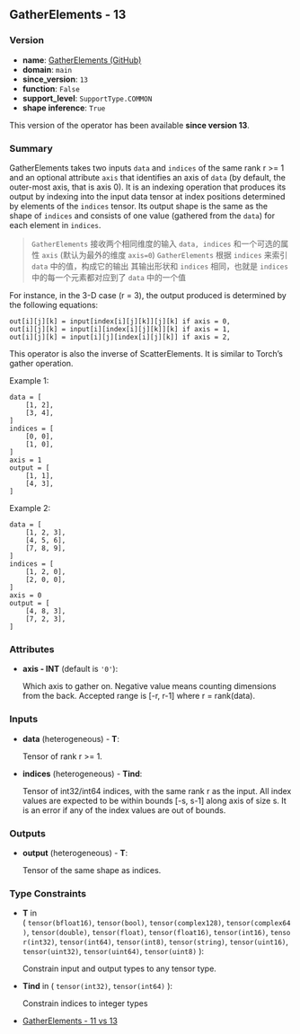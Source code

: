 ## GatherElements - 13
### Version
- **name**: [GatherElements (GitHub)](https://github.com/onnx/onnx/blob/main/docs/Operators.md#GatherElements)
- **domain**: `main`
- **since_version**: `13`
- **function**: `False`
- **support_level**: `SupportType.COMMON`
- **shape inference**: `True`

This version of the operator has been available **since version 13**.

### Summary
GatherElements takes two inputs `data` and `indices` of the same rank r >= 1 and an optional attribute `axis` that identifies an axis of `data` (by default, the outer-most axis, that is axis 0). It is an indexing operation that produces its output by indexing into the input data tensor at index positions determined by elements of the `indices` tensor. Its output shape is the same as the shape of `indices` and consists of one value (gathered from the `data`) for each element in `indices`.
>  `GatherElements` 接收两个相同维度的输入 `data, indices` 和一个可选的属性 `axis` (默认为最外的维度 `axis=0`)
>  `GatherElements` 根据 `indices` 来索引 `data` 中的值，构成它的输出
>  其输出形状和 `indices` 相同，也就是 `indices` 中的每一个元素都对应到了 `data` 中的一个值

For instance, in the 3-D case (r = 3), the output produced is determined by the following equations:

```
out[i][j][k] = input[index[i][j][k]][j][k] if axis = 0,
out[i][j][k] = input[i][index[i][j][k]][k] if axis = 1,
out[i][j][k] = input[i][j][index[i][j][k]] if axis = 2,
```

This operator is also the inverse of ScatterElements. It is similar to Torch’s gather operation.

Example 1:

```
data = [
    [1, 2],
    [3, 4],
]
indices = [
    [0, 0],
    [1, 0],
]
axis = 1
output = [
    [1, 1],
    [4, 3],
]
```

Example 2:

```
data = [
    [1, 2, 3],
    [4, 5, 6],
    [7, 8, 9],
]
indices = [
    [1, 2, 0],
    [2, 0, 0],
]
axis = 0
output = [
    [4, 8, 3],
    [7, 2, 3],
]
```

### Attributes
- **axis - INT** (default is `'0'`):
    
    Which axis to gather on. Negative value means counting dimensions from the back. Accepted range is [-r, r-1] where r = rank(data).
    

### Inputs
- **data** (heterogeneous) - **T**:
    
    Tensor of rank r >= 1.
    
- **indices** (heterogeneous) - **Tind**:
    
    Tensor of int32/int64 indices, with the same rank r as the input. All index values are expected to be within bounds [-s, s-1] along axis of size s. It is an error if any of the index values are out of bounds.
    

### Outputs
- **output** (heterogeneous) - **T**:
    
    Tensor of the same shape as indices.
    

### Type Constraints
- **T** in ( `tensor(bfloat16)`, `tensor(bool)`, `tensor(complex128)`, `tensor(complex64)`, `tensor(double)`, `tensor(float)`, `tensor(float16)`, `tensor(int16)`, `tensor(int32)`, `tensor(int64)`, `tensor(int8)`, `tensor(string)`, `tensor(uint16)`, `tensor(uint32)`, `tensor(uint64)`, `tensor(uint8)` ):
    
    Constrain input and output types to any tensor type.
    
- **Tind** in ( `tensor(int32)`, `tensor(int64)` ):
    
    Constrain indices to integer types
    

- [GatherElements - 11 vs 13](https://onnx.ai/onnx/operators/text_diff_GatherElements_11_13.html)